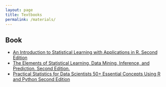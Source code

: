```yaml
---
layout: page
title: Textbooks
permalink: /materials/
---
```


<!---{% include image.html url="/_images/cover2.jpg" width=175 align="right" %}--->

## Book

* [An Introduction to Statistical Learning with Applications in R. Second Edition](https://www.statlearning.com/)
* [The Elements of Statistical Learning, Data Mining, Inference, and Prediction. Second Edition.](https://web.stanford.edu/~hastie/ElemStatLearn/)
* [Practical Statistics for Data Scientists 50+ Essential Concepts Using R and Python Second Edition](https://github.com/gedeck/practical-statistics-for-data-scientists/)
